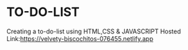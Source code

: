 # TO-DO-LIST
Creating a to-do-list using HTML,CSS & JAVASCRIPT Hosted Link:https://velvety-biscochitos-076455.netlify.app
